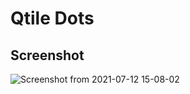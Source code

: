 # Qtile Dots
## Screenshot
![Screenshot from 2021-07-12 15-08-02](https://user-images.githubusercontent.com/75665158/125285140-0314fe00-e323-11eb-8f6e-b673529128a5.png)
